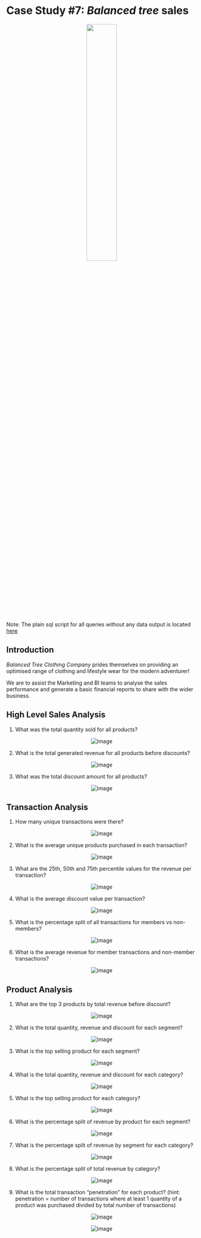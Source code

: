 
#  Case Study #7: _Balanced tree_ sales

<p align="center">
<img src="https://github.com/GBlanch/SQL-weekly-challenges/assets/136500426/8dc3143e-8907-4546-8fd3-163f50c35d61"  width="40%" height="40%">

Note: The plain sql script for all queries without any data output is located [here](https://github.com/GBlanch/SQL-weekly-challenges/blob/main/7.Balanced%20tree/balanced_tree_main_script.sql)


## Introduction

_Balanced Tree Clothing Company_ prides themselves on providing an optimised range of clothing and lifestyle wear for the modern adventurer!

We are to assist the Marketing and BI teams to analyse the sales performance and generate a basic financial reports to share with the wider business.


## High Level Sales Analysis

1. What was the total quantity sold for all products?

<p align="center">
  <img src="https://github.com/GBlanch/SQL-weekly-challenges/assets/136500426/90ef1e85-bed9-4103-b78a-bb2096657771" alt="image">
</p>

2. What is the total generated revenue for all products before discounts?

<p align="center">
  <img src="https://github.com/GBlanch/SQL-weekly-challenges/assets/136500426/4ac5a12a-522a-4405-aeb3-7af5841d9f45" alt="image">
</p>




3. What was the total discount amount for all products?

<p align="center">
  <img src="https://github.com/GBlanch/SQL-weekly-challenges/assets/136500426/44b87458-24f9-4eda-b300-9b79c2743dff" alt="image">
</p>





## Transaction Analysis

1. How many unique transactions were there?
<p align="center">
  <img src="https://github.com/GBlanch/SQL-weekly-challenges/assets/136500426/694528dd-baa7-4f4f-9463-df339109448f" alt="image">
</p>


2. What is the average unique products purchased in each transaction?
<p align="center">
  <img src="https://github.com/GBlanch/SQL-weekly-challenges/assets/136500426/2c9992b7-6767-4f5d-8f28-273d67e03b46" alt="image">
</p>



3. What are the 25th, 50th and 75th percentile values for the revenue per transaction?
<p align="center">
  <img src="https://github.com/GBlanch/SQL-weekly-challenges/assets/136500426/1c2ee019-c9c9-4680-b22a-f660fa2b29b9" alt="image">
</p>



4. What is the average discount value per transaction?
<p align="center">
  <img src="https://github.com/GBlanch/SQL-weekly-challenges/assets/136500426/d23ed6e1-305c-4a7e-8a11-952ae2d340ad" alt="image">
</p>




5. What is the percentage split of all transactions for members vs non-members?
<p align="center">
  <img src="https://github.com/GBlanch/SQL-weekly-challenges/assets/136500426/b467794e-99ba-4413-be99-4c4fe35b878e" alt="image">
</p>



6. What is the average revenue for member transactions and non-member transactions?
<p align="center">
  <img src="https://github.com/GBlanch/SQL-weekly-challenges/assets/136500426/3fe5d09e-6d5a-47ad-8ac5-716fef8a27a5" alt="image">
</p>



## Product Analysis

1. What are the top 3 products by total revenue before discount?
<p align="center">
  <img src="https://github.com/GBlanch/SQL-weekly-challenges/assets/136500426/516c72b9-cbff-4016-82cb-99de7a120387" alt="image">
</p>



2. What is the total quantity, revenue and discount for each segment?
<p align="center">
  <img src="https://github.com/GBlanch/SQL-weekly-challenges/assets/136500426/1ffa5b11-8bd8-44a8-b612-81689008e111" alt="image">
</p>



3. What is the top selling product for each segment?
<p align="center">
  <img src="https://github.com/GBlanch/SQL-weekly-challenges/assets/136500426/19ae4619-0db9-4859-a9b8-d65fa78bcb8f" alt="image">
</p>


4. What is the total quantity, revenue and discount for each category?
<p align="center">
  <img src="https://github.com/GBlanch/SQL-weekly-challenges/assets/136500426/5bdfa3de-fafb-40e8-8fcf-ac1a7062eb3d" alt="image">
</p>

5. What is the top selling product for each category?
<p align="center">
  <img src="https://github.com/GBlanch/SQL-weekly-challenges/assets/136500426/d638b066-0757-4725-ac11-80d7959358fa" alt="image">
</p>


6. What is the percentage split of revenue by product for each segment?
<p align="center">
  <img src="https://github.com/GBlanch/SQL-weekly-challenges/assets/136500426/95a74eb5-bfe8-4ea1-8a42-3aec6f096cce" alt="image">
</p>


7. What is the percentage split of revenue by segment for each category?
<p align="center">
  <img src="https://github.com/GBlanch/SQL-weekly-challenges/assets/136500426/9701900e-6261-4854-b239-6828d8662ec7" alt="image">
</p>


8. What is the percentage split of total revenue by category?
<p align="center">
  <img src="https://github.com/GBlanch/SQL-weekly-challenges/assets/136500426/286277ab-c6a7-4e4f-8680-433971bbcb6e" alt="image">
</p>


9. What is the total transaction “penetration” for each product? (hint: penetration = number of transactions where at least 1 quantity of a product was purchased divided by total number of transactions)
<p align="center">
  <img src="https://github.com/GBlanch/SQL-weekly-challenges/assets/136500426/0fe1dd30-b428-476d-ba3a-0d8365c801d9" alt="image">
</p>
<p align="center">
  <img src="https://github.com/GBlanch/SQL-weekly-challenges/assets/136500426/4aed28c0-203c-4727-a54e-758f6bd202a0" alt="image">
</p>




